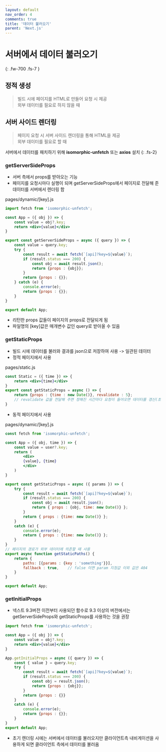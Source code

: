 ```yaml
---
layout: default
nav_order: 4
comments: true 
title: '데이터 불러오기'
parent: 'Next.js'
---
```

# 서버에서 데이터 불러오기
{: .fw-700 .fs-7 }

## 정적 생성
> 빌드 시에 페이지를 HTML로 만들어 요청 시 제공  
> 외부 데이터를 필요로 하지 않을 때

## 서버 사이드 렌더링
> 페이지 요청 시 서버 사이드 렌더링을 통해 HTML을 제공  
> 외부 데이터를 필요로 할 때

서버에서 데이터를 패치하기 위해 **isomorphic-unfetch** 또는 **axios** 설치
{: .fs-2}

### **getServerSideProps**
- 서버 측에서 props를 받아오는 기능  
- 페이지를 요청시마다 실행이 되며 getServerSideProps에서 페이지로 전달해 준 데이터를 서버에서 렌더링 함 

pages/dynamic/[key].js

```jsx
import fetch from 'isomorphic-unfetch';

const App = ({ obj }) => {
    const value = obj?.key;
    return <div>{value}</div>
}

export const getServerSideProps = async ({ query }) => {
    const value = query.key;
    try {
        const result = await fetch(`[api]?key=${value}`);
        if (result.status === 200) {
            const obj = await result.json();
            return {props : {obj}};
        }
        return {props : {}};
    } catch (e) {
        console.error(e);
        return {props : {}};
    }
}

export default App;
```

- 리턴한 props 값들이 페이지의 props로 전달되게 됨
- 파일명의 [key]값은 매개변수 값인 query로 받아올 수 있음


### **getStaticProps**
- 빌드 시에 데이터를 불러와 결과를 json으로 저장하여 사용 -> 일관된 데이터
- 정적 페이지에서 사용

pages/static.js

```jsx
const Static = ({ time }) => {
    return <div>{time}</div>
}
export const getStaticProps = async () => {
    return {props : {time : new Date()}, revalidate : 5};
    // revalidate 값을 전달해 주면 정해진 시간마다 요청이 들어오면 데이터를 갱신(초 단위)
}
```
- 동적 페이지에서 사용

pages/dynamic/[key].js

```jsx
const fetch from 'isomorphic-unfetch';

const App = ({ obj, time }) => {
    const value = user?.key;
    return (
        <div>
        {value}, {time}
        </div>
    )
}

export const getStaticProps = async ({ params }) => {
    try {
        const result = await fetch(`[api]?key=${value}`);
        if (result.status === 200) {
            const obj = await result.json();
            return { props : {obj, time: new Date()} };
        }
        return { props : {time: new Date()} };
    }
    catch (e) {
        console.error(e);
        return { props : {time: new Date()} };
    }
}
// 페이지의 경로가 외부 데이터에 의존할 때 사용
export async function getStaticPaths() {
    return {
        paths: [{params : {key : 'something'}}],
        fallback : true,    // false 이면 param 지정값 이외 값은 404
    }
}

export default App;
```

### **getInitialProps**
- 넥스트 9.3버전 이전부터 사용되던 함수로 9.3 이상의 버전에서는 getServerSideProps와 getStaticProps를 사용하는 것을 권장

```jsx
import fetch from 'isomorphic-unfetch';

const App = ({ obj }) => {
    const value = obj?.key;
    return <div>{value}</div>
}

App.getInitialProps = async ({ query }) => {
    const { value } = query.key;
    try {
        const result = await fetch(`[api]?key=${value}`);
        if (result.status === 200) {
            const obj = result.json();
            return {props : {obj}};
        }
        return {props : {}}
    }
    catch (e) {
        console.error(e);
        return {props : {}};
    }
}
export default App;
```
- 초기 렌더링 시에는 서버에서 데이터를 불러오지만 클라이언트측 내비게이션을 사용하게 되면 클라이언트 측에서 데이터를 불러옴
